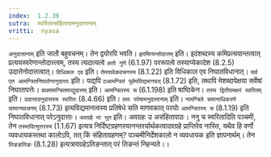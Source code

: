 ```yaml
---
index:  1.2.39
sutra:  स्वरितात्संहितायामनुदात्तानाम्
vritti:  nyasa
---
```


`अनुदात्तानाम्` इति जातौ बहुवचनम्। तेन द्वयोरपि भवति। `इममित्यन्तोदात्तम्` इति। इदंशब्दस्य कमिप्रत्ययान्तत्वात् प्रत्ययस्वरेणान्तोदात्त्त्वम्, तस्य त्यदात्यत्वे `अतो गुणे` (6.1.97) पररूपत्वे तस्याप्येकादेश (8.2.5) उदात्तेनोदात्तत्वात्। `विधिकल एव` इति। `तेमयावेकवचनस्य` (8.1.22) इति विधिकाल एव निघातविधानात्। `सर्व एत आमन्त्रितनिघातेनानुदात्ताः` इति। यद्यपि `ठआमन्त्रितं पूर्वमविद्यमानवत्` (8.1.72) इति, तथापि मेशब्दापेक्षया सर्वेषां निघातापत्तेः। `प्रथमामन्त्रितमाद्युदात्तम्` इति। `आमन्त्रितस्य च` (6.1.198) इति षाष्ठिकेन। `तस्य द्वितीयमक्षरं स्वरितम्` इति। `उदात्तादनुदात्तस्य स्वरितः` (8.4.66) इति। `ततः परेषामनुदात्तानाम्` इति। `नामन्त्रिते समानाधिकरणे सामान्यवचनम्` (8.1.73) इत्यविद्यमानत्वस्य प्रतिषेधे सति माणवकात् परयोः `आमन्त्रितस्य च` (8.1.19) इति निघातविधानात् परेऽनुदात्ताः। `अवग्रहे मा भूत` इति। अवग्रहः उ असंहितापाठः। ननु च स्वरितादिति पञ्चमी, तेन `तस्मादित्युत्तरस्य` (1.1.67) इत्यत्र निर्दिष्टग्रहणस्यानन्तरर्यार्थकत्वादवग्रहे प्राप्तिरेव नास्ति, यथैव हि वर्णो व्यवधायकस्तथा कालोऽपि, तत् किं संहिताग्रहणम्? पञ्चमीनिर्देशकालो न व्यवधायक इति ज्ञापनार्थम्। तेन `तिङङतिङः` (8.1.28) इत्यत्रावग्रहेऽतिङन्तात् परं तिङन्तं निहन्यते।।

